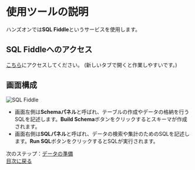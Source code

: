 # 使用ツールの説明
ハンズオンでは**SQL Fiddle**というサービスを使用します。

## SQL Fiddleへのアクセス
[こちら](http://sqlfiddle.com/)にアクセスしてください。
(新しいタブで開くと作業しやすいです。)

## 画面構成
![SQL Fiddle](https://user-images.githubusercontent.com/22129880/92338359-da145300-f0ea-11ea-86cf-d8213cd7b5fe.png)
- 画面左側は**Schemaパネル**と呼ばれ、テーブルの作成やデータの格納を行うSQLを記述します。**Build Schema**ボタンをクリックするとスキーマが作成されます。
- 画面右側は**SQLパネル**と呼ばれ、データの検索や集計のためのSQLを記述します。**Run SQL**ボタンをクリックするとSQLが実行されます。

次のステップ：[データの準備](002-data-preparation.md)  
[目次に戻る](README.md)

